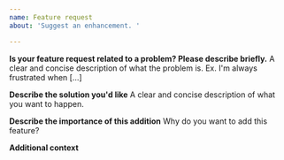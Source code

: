 ```yaml
---
name: Feature request
about: 'Suggest an enhancement. '

---
```


**Is your feature request related to a problem? Please describe briefly.**
A clear and concise description of what the problem is. Ex. I'm always frustrated when [...]

**Describe the solution you'd like**
A clear and concise description of what you want to happen.

**Describe the importance of this addition**
Why do you want to add this feature?

**Additional context**

